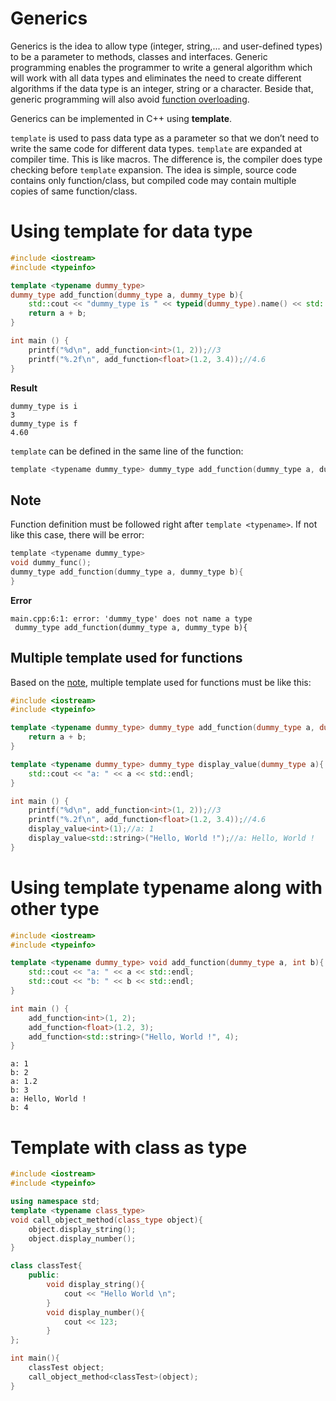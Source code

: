 # Generics

Generics is the idea to allow type (integer, string,... and user-defined types) to be a parameter to methods, classes and interfaces. Generic programming enables the programmer to write a general algorithm which will work with all data types and eliminates the need to create different algorithms if the data type is an integer, string or a character. Beside that, generic programming will also avoid [function overloading](https://github.com/TranPhucVinh/Cplusplus/blob/master/Introduction/Function%20and%20variables/Function.md#function-overloading).

Generics can be implemented in C++ using **template**.

``template`` is used to pass data type as a parameter so that we don’t need to write the same code for different data types. ``template`` are expanded at compiler time. This is like macros. The difference is, the compiler does type checking before ``template`` expansion. The idea is simple, source code contains only function/class, but compiled code may contain multiple copies of same function/class. 

# Using template for data type

```cpp
#include <iostream>
#include <typeinfo>

template <typename dummy_type>
dummy_type add_function(dummy_type a, dummy_type b){
    std::cout << "dummy_type is " << typeid(dummy_type).name() << std::endl;
    return a + b;
}

int main () {
    printf("%d\n", add_function<int>(1, 2));//3
    printf("%.2f\n", add_function<float>(1.2, 3.4));//4.6
}
```
**Result**
```
dummy_type is i
3
dummy_type is f
4.60
```

``template`` can be defined in the same line of the function:

```c
template <typename dummy_type> dummy_type add_function(dummy_type a, dummy_type b){}
```

## Note

Function definition must be followed right after ``template <typename>``. If not like this case, there will be error:

```c
template <typename dummy_type>
void dummy_func();
dummy_type add_function(dummy_type a, dummy_type b){
}
```
    
**Error**

```
main.cpp:6:1: error: 'dummy_type' does not name a type
 dummy_type add_function(dummy_type a, dummy_type b){
```

## Multiple template used for functions

Based on the [note](#note), multiple template used for functions must be like this:

```cpp
#include <iostream>
#include <typeinfo>

template <typename dummy_type> dummy_type add_function(dummy_type a, dummy_type b){
    return a + b;
}

template <typename dummy_type> dummy_type display_value(dummy_type a){
    std::cout << "a: " << a << std::endl;
}

int main () {
    printf("%d\n", add_function<int>(1, 2));//3
    printf("%.2f\n", add_function<float>(1.2, 3.4));//4.6
    display_value<int>(1);//a: 1
    display_value<std::string>("Hello, World !");//a: Hello, World !
}
```

# Using template typename along with other type

```cpp
#include <iostream>
#include <typeinfo>

template <typename dummy_type> void add_function(dummy_type a, int b){
    std::cout << "a: " << a << std::endl;
    std::cout << "b: " << b << std::endl;
}

int main () {
    add_function<int>(1, 2);
    add_function<float>(1.2, 3);
    add_function<std::string>("Hello, World !", 4);
}
```

```
a: 1
b: 2
a: 1.2
b: 3
a: Hello, World !
b: 4
```

# Template with class as type

```cpp
#include <iostream>
#include <typeinfo>

using namespace std;
template <typename class_type>
void call_object_method(class_type object){
    object.display_string();
    object.display_number();
}

class classTest{
	public:
		void display_string(){
			cout << "Hello World \n";
		}
        void display_number(){
			cout << 123;
		}
};

int main(){
	classTest object;
    call_object_method<classTest>(object);
}
```
